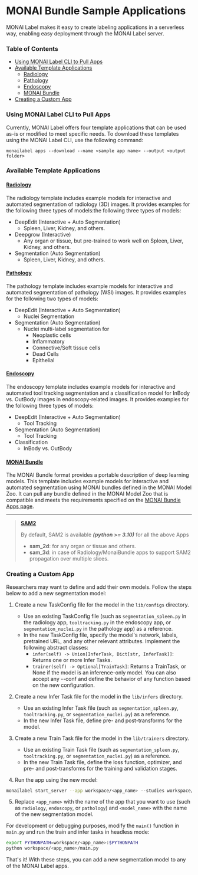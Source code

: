 # MONAI Bundle Sample Applications

MONAI Label makes it easy to create labeling applications in a serverless way, enabling easy deployment through the MONAI Label server.

### Table of Contents
- [Using MONAI Label CLI to Pull Apps](#using-monai-label-cli-to-pull-apps)
- [Available Template Applications](#available-template-applications)
  - [Radiology](#radiology)
  - [Pathology](#pathology)
  - [Endoscopy](#endoscopy)
  - [MONAI Bundle](#monai-bundle)
- [Creating a Custom App](#creating-a-custom-app)

### Using MONAI Label CLI to Pull Apps
Currently, MONAI Label offers four template applications that can be used as-is or modified to meet specific needs. To download these templates using the MONAI Label CLI, use the following command:

```
monailabel apps --download --name <sample app name> --output <output folder>
```

### Available Template Applications

#### [Radiology](./radiology)
The radiology template includes example models for interactive and automated segmentation of radiology (3D) images. It provides examples for the following three types of models:the following three types of models:
- DeepEdit (Interactive + Auto Segmentation)
  - Spleen, Liver, Kidney, and others.
- Deepgrow (Interactive)
  - Any organ or tissue, but pre-trained to work well on Spleen, Liver, Kidney, and others.
- Segmentation (Auto Segmentation)
  - Spleen, Liver, Kidney, and others.

#### [Pathology](./pathology)
The pathology template includes example models for interactive and automated segmentation of pathology (WSI) images. It provides examples for the following two types of models:
- DeepEdit (Interactive + Auto Segmentation)
  - Nuclei Segmentation
- Segmentation (Auto Segmentation)
  - Nuclei multi-label segmentation for
    - Neoplastic cells
    - Inflammatory
    - Connective/Soft tissue cells
    - Dead Cells
    - Epithelial

#### [Endoscopy](./endoscopy)
The endoscopy template includes example models for interactive and automated tool tracking segmentation and a classification model for InBody vs. OutBody images in endoscopy-related images. It provides examples for the following three types of models:
- DeepEdit (Interactive + Auto Segmentation)
  - Tool Tracking
- Segmentation (Auto Segmentation)
  - Tool Tracking
- Classification
  - InBody vs. OutBody


#### [MONAI Bundle](./monaibundle)
The MONAI Bundle format provides a portable description of deep learning models. This template includes example models for interactive and automated segmentation using MONAI bundles defined in the MONAI Model Zoo. It can pull any bundle defined in the MONAI Model Zoo that is compatible and meets the requirements specified on the [MONAI Bundle Apps page](./monaibundle/).

----
> [**SAM2**](https://github.com/facebookresearch/sam2/)
>
> By default, SAM2 is available **_(python >= 3.10)_** for all the above Apps
>  - **sam_2d**: for any organ or tissue and others.
>  - **sam_3d**: in case of Radiology/MonaiBundle apps to support SAM2 propagation over multiple slices.


### Creating a Custom App
Researchers may want to define and add their own models. Follow the steps below to add a new segmentation model:

1. Create a new TaskConfig file for the model in the `lib/configs` directory.
    - Use an existing TaskConfig file (such as `segmentation_spleen.py` in the radiology app, `tooltracking.py` in the endoscopy app, or `segmentation_nuclei.py` in the pathology app) as a reference.
     - In the new TaskConfig file, specify the model's network, labels, pretrained URL, and any other relevant attributes. Implement the following abstract classes:
        - `infer(self) -> Union[InferTask, Dict[str, InferTask]]`: Returns one or more Infer Tasks.
        - `trainer(self) -> Optional[TrainTask]`: Returns a TrainTask, or None if the model is an inference-only model. You can also accept any --conf <name> <value> and define the behavior of any function based on the new configuration.

2. Create a new Infer Task file for the model in the `lib/infers` directory.
    -  Use an existing Infer Task file (such as `segmentation_spleen.py`, `tooltracking.py`, or `segmentation_nuclei.py`) as a reference.
    - In the new Infer Task file, define pre- and post-transforms for the model.

3. Create a new Train Task file for the model in the `lib/trainers` directory.
    - Use an existing Train Task file (such as `segmentation_spleen.py`, `tooltracking.py`, or `segmentation_nuclei.py`) as a reference.
    - In the new Train Task file, define the loss function, optimizer, and pre- and post-transforms for the training and validation stages.

4. Run the app using the new model:
```bash
monailabel start_server --app workspace/<app_name> --studies workspace/images --conf models <model_name>
```

5. Replace `<app_name>` with the name of the app that you want to use (such as `radiology`, `endoscopy`, or `pathology`) and `<model_name>` with the name of the new segmentation model.

For development or debugging purposes, modify the `main()` function in `main.py` and run the train and infer tasks in headless mode:

```bash
export PYTHONPATH=workspace/<app_name>:$PYTHONPATH
python workspace/<app_name>/main.py
```

That's it! With these steps, you can add a new segmentation model to any of the MONAI Label apps.
